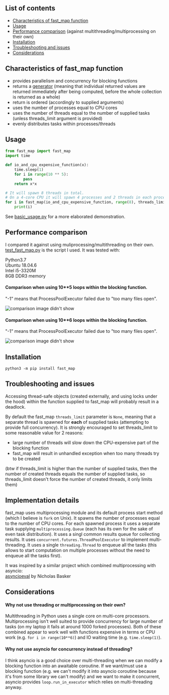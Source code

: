 ## List of contents
* [Characteristics of fast\_map function](#characteristics-of-fast-map-function)  
* [Usage](#usage)  
* [Performance comparison](#performance-comparison) (against multithreading/multiprocessing on their own)   
* [Installation](#installation)  
* [Troubleshooting and issues](#troubleshooting-and-issues)  
* [Considerations](#considerations)  


## Characteristics of fast\_map function
* provides parallelism and concurrency for blocking functions    
* returns a [generator](https://stackoverflow.com/a/70233705/4620679) (meaning that individual returned values are returned immediately after being computed, before the whole collection is returned as a whole)  
* return is ordered (accordingly to supplied arguments)  
* uses the number of processes equal to CPU cores   
* uses the number of threads equal to the number of supplied tasks (unless threads\_limit argument is provided)  
* evenly distributes tasks within processes/threads  


## Usage
```python
from fast_map import fast_map
import time

def io_and_cpu_expensive_function(x):
    time.sleep(1)
    for i in range(10 ** 5):
        pass
    return x*x

# It will spawn 8 threads in total.
# On a 4-core CPU it will spawn 4 processes and 2 threads in each process.
for i in fast_map(io_and_cpu_expensive_function, range(8), threads_limit=None):
    print(i)
```

See [basic\_usage.py](https://github.com/michalmonday/fast_map/tree/master/examples/basic_usage.py) for a more elaborated demonstration.  

## Performance comparison
I compared it against using muliprocessing/multithreading on their own. [test\_fast\_map.py](https://github.com/michalmonday/fast_map/tree/master/test/test_fast_map.py ) is the script I used. It was tested with:  
  
Python3.7  
Ubuntu 18.04.6  
Intel i5-3320M   
8GB DDR3 memory


#### Comparison when using 10\*\*5 loops within the blocking function.
"-1" means that ProcessPoolExecutor failed due to "too many files open".  

![comparison image didn't show](https://github.com/michalmonday/fast_map/blob/master/images/comparison.png?raw=true)  


#### Comparison when using 10\*\*6 loops within the blocking function.  
"-1" means that ProcessPoolExecutor failed due to "too many files open".  

![comparison image didn't show](https://github.com/michalmonday/fast_map/blob/master/images/comparison_2.png?raw=true)  

## Installation

`python3 -m pip install fast_map`


## Troubleshooting and issues 
Accessing thread-safe objects (created externally, and using locks under the hood) within the function supplied to fast\_map will probably result in a deadlock.

By default the fast\_map `threads_limit` parameter is `None`, meaning that a separate thread is spawned for **each** of supplied tasks (attempting to provide full concurrency). It is strongly encouraged to set threads\_limit to some reasonable value for 2 reasons:  
* large number of threads will slow down the CPU-expensive part of the blocking function  
* fast\_map will result in unhandled exception when too many threads try to be created   

(btw if threads\_limit is higher than the number of supplied tasks, then the number of created threads equals the number of supplied tasks, so threads\_limit doesn't force the number of created threads, it only limits them)  

## Implementation details
fast\_map uses multiprocessing module and its default process start method (which I believe is `fork` on Unix). It spawns the number of processes equal to the number of CPU cores. For each spawned process it uses a separate task supplying `multiprocessing.Queue` (each has its own for the sake of even task distribution). It uses a singl common results queue for collecting results. It uses `concurrent.futures.ThreadPoolExecutor` to implement multi-threading. It uses a single `threading.Thread` to enqueue all the tasks (this allows to start computation on multiple processes without the need to enqueue all the tasks first).   

It was inspired by a similar project which combined multiprocessing with asyncio:  
[asyncioeval](https://github.com/nbasker/tools/tree/master/asyncioeval) by Nicholas Basker


## Considerations
#### Why not use threading or multiprocessing on their own?  
Multithreading in Python uses a single core on multi-core processors. Multiprocessing isn't well suited to provide concurrency for large number of tasks (on my laptop it fails at around 1000 forked processes). Both of these combined appear to work well with functions expensive in terms or CPU work (e.g. `for i in range(10**6)`) and IO waiting time (e.g. `time.sleep(1)`).  

#### Why not use asyncio for concurrency instead of threading?  
I think asyncio is a good choice over multi-threading when we can modify a blocking function into an awaitable coroutine. If we want/must use a blocking function (e.g. we can't modify it into asyncio coroutine because it's from some library we can't modify) and we want to make it concurrent, asyncio provides `loop.run_in_executor` which relies on multi-threading anyway.   



